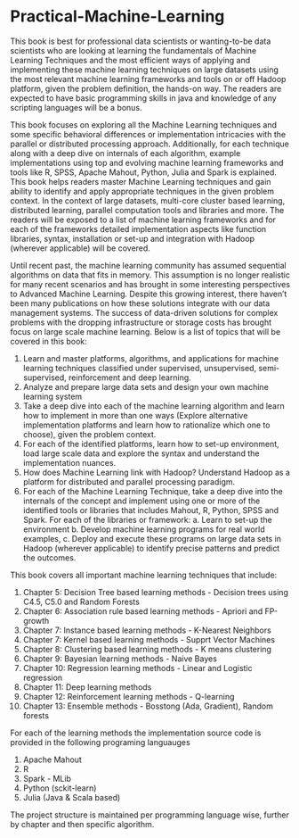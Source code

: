 # Practical-Machine-Learning

This book is best for professional data scientists or wanting-to-be data scientists who are looking at learning the fundamentals of Machine Learning Techniques and the most efficient ways of applying and implementing these machine learning techniques on large datasets using the most relevant machine learning frameworks and tools on or off Hadoop platform, given the problem definition, the hands-on way. The readers are expected to have basic programming skills in java and knowledge of any scripting languages will be a bonus. 

This book focuses on exploring all the Machine Learning techniques and some specific behavioral differences or implementation intricacies with the parallel or distributed processing approach. Additionally, for each technique along with a deep dive on internals of each algorithm, example implementations using top and evolving machine learning frameworks and tools like R, SPSS, Apache Mahout, Python, Julia and Spark is explained. This book helps readers master Machine Learning techniques and gain ability to identify and apply appropriate techniques in the given problem context. In the context of large datasets, multi-core cluster based learning, distributed learning, parallel computation tools and libraries and more. The readers will be exposed to a list of machine learning frameworks and for each of the frameworks detailed implementation aspects like function libraries, syntax, installation or set-up and integration with Hadoop (wherever applicable) will be covered.

Until recent past, the machine learning community has assumed sequential algorithms on data that fits in memory. This assumption is no longer realistic for many recent scenarios and has brought in some interesting perspectives to Advanced Machine Learning. Despite this growing interest, there haven’t been many publications on how these solutions integrate with our data management systems.
The success of data-driven solutions for complex problems with the dropping infrastructure or storage costs has brought focus on large scale machine learning.  Below is a list of topics that will be covered in this book:
1.	Learn and master platforms, algorithms, and applications for machine learning techniques classified under supervised, unsupervised, semi-supervised, reinforcement and deep learning.
2.	Analyze and prepare large data sets and design your own machine learning system
3.	Take a deep dive into each of the machine learning algorithm and learn how to implement in more than one ways (Explore alternative implementation platforms and learn how to rationalize which one to choose), given the problem context. 
4.	For each of the identified platforms, learn how to set-up environment, load large scale data and explore the syntax and understand the implementation nuances.
5.	How does Machine Learning link with Hadoop? Understand Hadoop as a platform for distributed and parallel processing paradigm.
6.	For each of the Machine Learning Technique, take a deep dive into the internals of the concept and implement using one or more of the identified tools or libraries that includes Mahout, R, Python, SPSS and Spark. For each of the libraries or framework:
  a.	Learn to set-up the environment
  b.	Develop machine learning programs for real world examples,
  c.	Deploy and execute these programs on large data sets in Hadoop (wherever applicable) to identify precise patterns and predict the outcomes.

This book covers all important machine learning techniques that include: 
1. Chapter 5: Decision Tree based learning methods - Decision trees using C4.5, C5.0 and Random Forests
2. Chapter 6: Association rule based learning methods - Apriori and FP-growth
2. Chapter 7: Instance based learning methods - K-Nearest Neighbors
3. Chapter 7: Kernel based learning methods - Supprt Vector Machines
5. Chapter 8: Clustering based learning methods - K means clustering
6. Chapter 9: Bayesian learning methods - Naive Bayes
7. Chapter 10: Regression learning methods - Linear and Logistic regression
8. Chapter 11: Deep learning methods
9. Chapter 12: Reinforcement learning methods - Q-learning
10. Chapter 13: Ensemble methods - Bosstong (Ada, Gradient), Random forests

For each of the learning methods the implementation source code is provided in the following programing languauges
1. Apache Mahout
2. R
3. Spark - MLib
4. Python (sckit-learn)
5. Julia (Java & Scala based)

The project structure is maintained per programming language wise, further by chapter and then specific algorithm.
